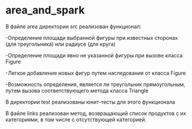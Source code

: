 # area_and_spark
В файле area директории src реализован функционал:

  -Определение площади выбранной фигуры при известных сторонах (для треугольника) или радиусе (для круга)

  -Определение площади явно не указанной фигуры при вызове класса Figure

  -Легкое добавление новых фигур путем наследования от класса Figure

  -Возможность определения, является ли треугольник прямоугольным, путем вызова соответствующего метода класса Triangle

В директории test реализованы юнит-тесты для этого функционала

В файле links реализован метод, возвращающий список продуктов с их категориями, в том числе с отсутствующей категорией.
